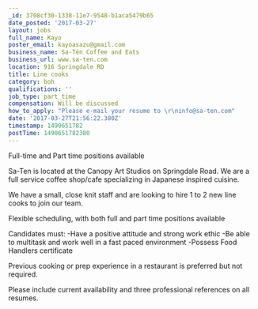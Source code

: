 ```yaml
---
_id: 3708cf30-1338-11e7-9548-b1aca5479b65
date_posted: '2017-03-27'
layout: jobs
full_name: Kayo
poster_email: kayoasazu@gmail.com
business_name: Sa-Tén Coffee and Eats
business_url: www.sa-ten.com
location: 916 Springdale RD
title: Line cooks
category: boh
qualifications: ''
job_type: part_time
compensation: Will be discussed
how_to_apply: "Please e-mail your resume to \r\ninfo@sa-ten.com"
date: '2017-03-27T21:56:22.380Z'
timestamp: 1490651782
postTime: 1490651782380
---
```

Full-time and Part time positions available


    
Sa-Ten is located at the Canopy Art Studios on Springdale Road.  We are a full service coffee shop/cafe specializing in Japanese inspired cuisine.

We have a small, close knit staff and are looking to hire 1 to 2 new line cooks to join our team.

Flexible scheduling, with both full and part time positions available

Candidates must:
-Have a positive attitude and strong work ethic
-Be able to multitask and work well in a fast paced environment
-Possess Food Handlers certificate

Previous cooking or prep experience in a restaurant is preferred but not required.

Please include current availability and three professional references on all resumes.
